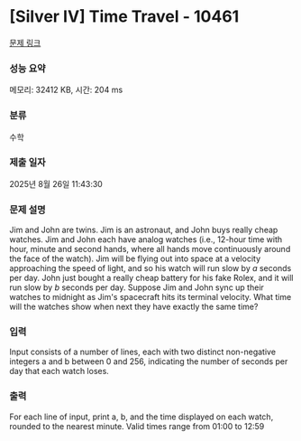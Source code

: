 # [Silver IV] Time Travel - 10461 

[문제 링크](https://www.acmicpc.net/problem/10461) 

### 성능 요약

메모리: 32412 KB, 시간: 204 ms

### 분류

수학

### 제출 일자

2025년 8월 26일 11:43:30

### 문제 설명

<p>Jim and John are twins. Jim is an astronaut, and John buys really cheap watches. Jim and John each have analog watches (i.e., 12-hour time with hour, minute and second hands, where all hands move continuously around the face of the watch). Jim will be flying out into space at a velocity approaching the speed of light, and so his watch will run slow by <em>a</em> seconds per day. John just bought a really cheap battery for his fake Rolex, and it will run slow by <em>b</em> seconds per day. Suppose Jim and John sync up their watches to midnight as Jim's spacecraft hits its terminal velocity. What time will the watches show when next they have exactly the same time?</p>

### 입력 

 <p>Input consists of a number of lines, each with two distinct non-negative integers a and b between 0 and 256, indicating the number of seconds per day that each watch loses.</p>

### 출력 

 <p>For each line of input, print a, b, and the time displayed on each watch, rounded to the nearest minute. Valid times range from 01:00 to 12:59</p>

